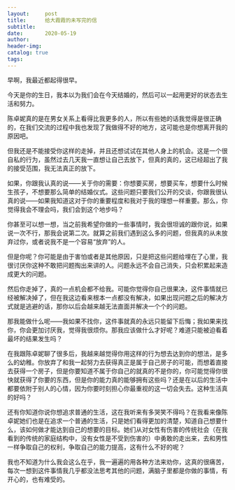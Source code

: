 ```yaml
---
layout:     post  
title:      给大霞霞的未写完的信
subtitle:  
date:       2020-05-19  
author:  
header-img: 
catalog: true  
tags:
---
```


早啊，我最近都起得很早。

今天是你的生日，我本以为我们会在今天结婚的，然后可以一起用更好的状态去生活和努力。

陈卓妮真的是在男女关系上看得比我更多的人，所以有些她的话我觉得是很正确的，在我们交流的过程中我也发现了我做得不好的地方，这可能也是你想离开我的原因吧。

但我还是不能接受你这样的走掉，并且还想试试在其他人身上的机会。这是一个很自私的行为，虽然过去几天我一直想让自己去放下，但真的真的，这已经超出了我的接受范围，我无法真正的放下。

如果，你跟我认真的说——关于你的需要：你想要买房，想要买车，想要什么时候生孩子，不想要那么简单的结婚仪式。这些问题只要我们公开的交谈，你跟我很认真的说——如果我知道这对于你的重要程度和我对于我的理想一样重要。那么，你觉得我会不理会吗，我们会到这个地步吗？

你甚至可以想一想，当之前我希望你做的一些事情时，我会很坦诚的跟你说，如果说一次不行，那我会说第二次。就算之前我们遇到这么多的问题，但我真的从未放弃过你，或者说我不是一个容易“放弃”的人。

但是你呢？你可能是由于害怕或者是其他原因，只是把这些问题给埋在了心里，我很讨厌你这种不敢把问题掏出来讲的人。问题永远不会自己消失，只会积累起来造成更大的问题。

然后你走掉了，真的一点机会都不给我。可能你觉得你自己很果决，这件事情就已经被解决掉了，但在我这边看来根本一点都没有解决，如果出现问题之后的解决方式就是逃避的话，那你以后会越来越无法直面并解决一个个的问题。

那我能做什么呢——我如果不找你，这件事就真的永远只能留下后悔；我如果来找你，你会更加讨厌我，觉得我很烦你。那我应该做什么才好呢？难道只能被迫看着最坏的结果发生吗？

在我跟陈卓妮聊了很多后，我越来越觉得你用这样的行为想去达到你的想法，是多么的幼稚。你放弃了和我一起努力去获得真正是属于自己房子的可能，而想着直接去获得一个房子，但是你要知道不属于你自己的就真的不是你的，你可能觉得你很快就获得了你要的东西，但是你的能力真的能够拥有这些吗？还是在以后的生活中都要依附于别人的心情，因为你要时刻担心你最重视的这一切会失去。这种生活真的好吗？

还有你知道你说你想追求普通的生活，这在我听来有多哭笑不得吗？在我看来像陈卓妮她们也是在追求一个普通的生活，只是她们看得更加的清楚，知道自己想要什么，该如何做才能达到自己的想要的目标。她们从对女性有伤害的传统社会（在我看到的传统的家庭结构中，没有女性是不受到伤害的）中勇敢的走出来，去和男性一样争取自己的权利，争取自己的能力提高，这有什么不好的呢？

我也不知道为什么我会这么在乎，我一遍遍的用各种方法来劝你，这真的很痛苦，每次一想到这件事情我几乎都没法思考其他的问题，满脑子里都是你做的事情，有开心的，也有难受的。